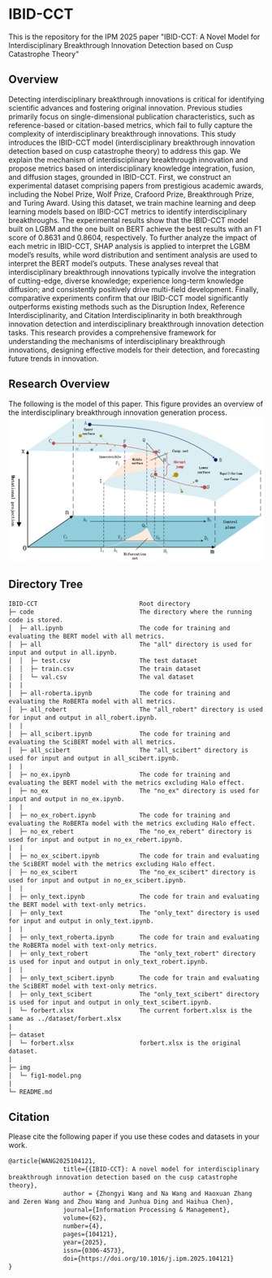 # IBID-CCT
This is the repository for the IPM 2025 paper "IBID-CCT: A Novel Model for Interdisciplinary Breakthrough Innovation Detection based on Cusp Catastrophe Theory"
## Overview
Detecting interdisciplinary breakthrough innovations is critical for identifying scientific advances and fostering original innovation. Previous studies primarily focus on single-dimensional publication characteristics, such as reference-based or citation-based metrics, which fail to fully capture the complexity of interdisciplinary breakthrough innovations. This study introduces the IBID-CCT model (interdisciplinary breakthrough innovation detection based on cusp catastrophe theory) to address this gap. We explain the mechanism of interdisciplinary breakthrough innovation and propose metrics based on interdisciplinary knowledge integration, fusion, and diffusion stages, grounded in IBID-CCT. First, we construct an experimental dataset comprising papers from prestigious academic awards, including the Nobel Prize, Wolf Prize, Crafoord Prize, Breakthrough Prize, and Turing Award. Using this dataset, we train machine learning and deep learning models based on IBID-CCT metrics to identify interdisciplinary breakthroughs. The experimental results show that the IBID-CCT model built on LGBM and the one built on BERT achieve the best results with an F1 score of 0.8631 and 0.8604, respectively. To further analyze the impact of each metric in IBID-CCT, SHAP analysis is applied to interpret the LGBM model’s results, while word distribution and sentiment analysis are used to interpret the BERT model’s outputs. These analyses reveal that interdisciplinary breakthrough innovations typically involve the integration of cutting-edge, diverse knowledge; experience long-term knowledge diffusion; and consistently positively drive multi-field development. Finally, comparative experiments confirm that our IBID-CCT model significantly outperforms existing methods such as the Disruption Index, Reference Interdisciplinarity, and Citation Interdisciplinarity in both breakthrough innovation detection and interdisciplinary breakthrough innovation detection tasks. This research provides a comprehensive framework for understanding the mechanisms of interdisciplinary breakthrough innovations, designing effective models for their detection, and forecasting future trends in innovation.

## Research Overview
The following is the model of this paper. This figure provides an overview of the interdisciplinary breakthrough innovation generation process.
![fig1-model](img/fig1-model.png)

## Directory Tree
```
IBID-CCT                            Root directory
├─ code                             The directory where the running code is stored.
│  ├─ all.ipynb                     The code for training and evaluating the BERT model with all metrics.
│  ├─ all                           The "all" directory is used for input and output in all.ipynb.
│  │  ├─ test.csv                   The test dataset
│  │  ├─ train.csv                  The train dataset
│  │  └─ val.csv                    The val dataset
|  |
│  ├─ all-roberta.ipynb             The code for training and evaluating the RoBERTa model with all metrics.
│  ├─ all_robert                    The "all_robert" directory is used for input and output in all_robert.ipynb.
|  |
│  ├─ all_scibert.ipynb             The code for training and evaluating the SciBERT model with all metrics.
│  ├─ all_scibert                   The "all_scibert" directory is used for input and output in all_scibert.ipynb.
|  |
│  ├─ no_ex.ipynb                   The code for training and evaluating the BERT model with the metrics excluding Halo effect.
│  ├─ no_ex                         The "no_ex" directory is used for input and output in no_ex.ipynb.
|  |
│  ├─ no_ex_robert.ipynb            The code for training and evaluating the RoBERTa model with the metrics excluding Halo effect.
│  ├─ no_ex_rebert                  The "no_ex_rebert" directory is used for input and output in no_ex_rebert.ipynb.
|  |
│  ├─ no_ex_scibert.ipynb           The code for train and evaluating the SciBERT model with the metrics excluding Halo effect.
│  ├─ no_ex_scibert                 The "no_ex_scibert" directory is used for input and output in no_ex_scibert.ipynb.
|  |
│  ├─ only_text.ipynb               The code for train and evaluating the BERT model with text-only metrics.
│  ├─ only_text                     The "only_text" directory is used for input and output in only_text.ipynb.
|  |
│  ├─ only_text_roberta.ipynb       The code for train and evaluating the RoBERTa model with text-only metrics.
│  ├─ only_text_robert              The "only_text_robert" directory is used for input and output in only_text_robert.ipynb.
|  |
│  ├─ only_text_scibert.ipynb       The code for train and evaluating the SciBERT model with text-only metrics.
│  ├─ only_text_scibert             The "only_text_scibert" directory is used for input and output in only_text_scibert.ipynb.
│  └─ forbert.xlsx                  The current forbert.xlsx is the same as ../dataset/forbert.xlsx
|
├─ dataset
│  └─ forbert.xlsx                  forbert.xlsx is the original dataset.
|
├─ img
│  └─ fig1-model.png
|
└─ README.md

```

## Citation
Please cite the following paper if you use these codes and datasets in your work.
```
@article{WANG2025104121,  
               title={{IBID-CCT}: A novel model for interdisciplinary breakthrough innovation detection based on the cusp catastrophe theory},  
               author = {Zhongyi Wang and Na Wang and Haoxuan Zhang and Zeren Wang and Zhou Wang and Junhua Ding and Haihua Chen},  
               journal={Information Processing & Management},  
               volume={62},  
               number={4},  
               pages={104121},  
               year={2025},  
               issn={0306-4573},  
               doi={https://doi.org/10.1016/j.ipm.2025.104121}  
}
``` 

